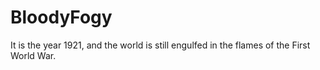 # BloodyFogy
It is the year 1921, and the world is still engulfed in the flames of the First World War.
